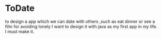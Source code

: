 # ToDate
to design a app which we can date with others ,such as eat dinner or see a film for avoiding lonely
I want to design it with java as my first app in my life.
I must make it.
